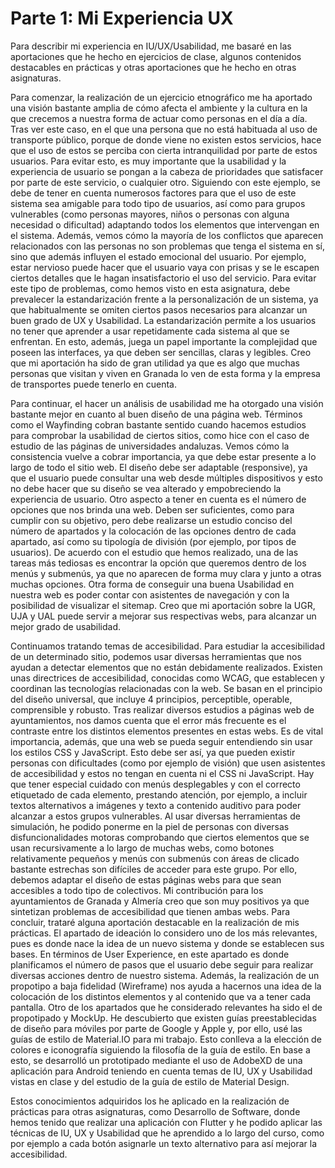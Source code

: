# Parte 1: Mi Experiencia UX

Para describir mi experiencia en IU/UX/Usabilidad, me basaré en las aportaciones que he hecho en ejercicios de clase, algunos contenidos destacables en prácticas y otras aportaciones que he hecho en otras asignaturas.

Para comenzar, la realización de un ejercicio etnográfico me ha aportado una visión bastante amplia de cómo afecta el ambiente y la cultura en la que crecemos a nuestra forma de actuar como personas en el día a día. Tras ver este caso, en el que una persona que no está habituada al uso de transporte público, porque de donde viene no existen estos servicios, hace que el uso de estos se perciba con cierta intranquilidad por parte de estos usuarios. Para evitar esto, es muy importante que la usabilidad y la experiencia de usuario se pongan a la cabeza de prioridades que satisfacer por parte de este servicio, o cualquier otro. Siguiendo con este ejemplo, se debe de tener en cuenta numerosos factores para que el uso de este sistema sea amigable para todo tipo de usuarios, así como para grupos vulnerables (como personas mayores, niños o personas con alguna necesidad o dificultad) adaptando todos los elementos que intervengan en el sistema. Además, vemos cómo la mayoría de los conflictos que aparecen relacionados con las personas no son problemas que tenga el sistema en sí, sino que además influyen el estado emocional del usuario. Por ejemplo, estar nervioso puede hacer que el usuario vaya con prisas y se le escapen ciertos detalles que le hagan insatisfactorio el uso del servicio. Para evitar este tipo de problemas, como hemos visto en esta asignatura, debe prevalecer la estandarización frente a la personalización de un sistema, ya que habitualmente se omiten ciertos pasos necesarios para alcanzar un buen grado de UX y Usabilidad. La estandarización permite a los usuarios no tener que aprender a usar repetidamente cada sistema al que se enfrentan. En esto, además, juega un papel importante la complejidad que poseen las interfaces, ya que deben ser sencillas, claras y legibles. Creo que mi aportación ha sido de gran utilidad ya que es algo que muchas personas que visitan y viven en Granada lo ven de esta forma y la empresa de transportes puede tenerlo en cuenta.

Para continuar, el hacer un análisis de usabilidad me ha otorgado una visión bastante mejor en cuanto al buen diseño de una página web. Términos como el Wayfinding cobran bastante sentido cuando hacemos estudios para comprobar la usabilidad de ciertos sitios, como hice con el caso de estudio de las páginas de universidades andaluzas. Vemos cómo la consistencia vuelve a cobrar importancia, ya que debe estar presente a lo largo de todo el sitio web. El diseño debe ser adaptable (responsive), ya que el usuario puede consultar una web desde múltiples dispositivos y esto no debe hacer que su diseño se vea alterado y empobreciendo la experiencia de usuario. Otro aspecto a tener en cuenta es el número de opciones que nos brinda una web. Deben ser suficientes, como para cumplir con su objetivo, pero debe realizarse un estudio conciso del número de apartados y la colocación de las opciones dentro de cada apartado, así como su tipología de división (por ejemplo, por tipos de usuarios). De acuerdo con el estudio que hemos realizado, una de las tareas más tediosas es encontrar la opción que queremos dentro de los menús y submenús, ya que no aparecen de forma muy clara y junto a otras muchas opciones. Otra forma de conseguir una buena Usabilidad en nuestra web es poder contar con asistentes de navegación y con la posibilidad de visualizar el sitemap. Creo que mi aportación sobre la UGR, UJA y UAL puede servir a mejorar sus respectivas webs, para alcanzar un mejor grado de usabilidad.

Continuamos tratando temas de accesibilidad. Para estudiar la accesibilidad de un determinado sitio, podemos usar diversas herramientas que nos ayudan a detectar elementos que no están debidamente realizados. Existen unas directrices de accesibilidad, conocidas como WCAG, que establecen y coordinan las tecnologías relacionadas con la web. Se basan en el principio del diseño universal, que incluye 4 principios, perceptible, operable, comprensible y robusto. Tras realizar diversos estudios a páginas web de ayuntamientos, nos damos cuenta que el error más frecuente es el contraste entre los distintos elementos presentes en estas webs. Es de vital importancia, además, que una web se pueda seguir entendiendo sin usar los estilos CSS y JavaScript. Esto debe ser así, ya que pueden existir personas con dificultades (como por ejemplo de visión) que usen asistentes de accesibilidad y estos no tengan en cuenta ni el CSS ni JavaScript. Hay que tener especial cuidado con menús desplegables y con el correcto etiquetado de cada elemento, prestando atención, por ejemplo, a incluir textos alternativos a imágenes y texto a contenido auditivo para poder alcanzar a estos grupos vulnerables. Al usar diversas herramientas de simulación, he podido ponerme en la piel de personas con diversas disfuncionalidades motoras comprobando que ciertos elementos que se usan recursivamente a lo largo de muchas webs, como botones relativamente pequeños y menús con submenús con áreas de clicado bastante estrechas son difíciles de acceder para este grupo. Por ello, debemos adaptar el diseño de estas páginas webs para que sean accesibles a todo tipo de colectivos. Mi contribución para los ayuntamientos de Granada y Almería creo que son muy positivos ya que sintetizan problemas de accesibilidad que tienen ambas webs.
Para concluir, trataré alguna aportación destacable en la realización de mis prácticas. El apartado de ideación lo considero uno de los más relevantes, pues es donde nace la idea de un nuevo sistema y donde se establecen sus bases. En términos de User Experience, en este apartado es donde planificamos el número de pasos que el usuario debe seguir para realizar diversas acciones dentro de nuestro sistema. Además, la realización de un propotipo a baja fidelidad (Wireframe) nos ayuda a hacernos una idea de la colocación de los distintos elementos y al contenido que va a tener cada pantalla. Otro de los apartados que he considerado relevantes ha sido el de propotipado y MockUp. He descubierto que existen guías preestablecidas de diseño para móviles por parte de Google y Apple y, por ello, usé las guías de estilo de Material.IO para mi trabajo. Esto conlleva a la elección de colores e iconografía siguiendo la filosofía de la guía de estilo. En base a esto, se desarrolló un prototipado mediante el uso de AdobeXD de una aplicación para Android teniendo en cuenta temas de IU, UX y Usabilidad vistas en clase y del estudio de la guía de estilo de Material Design.

Estos conocimientos adquiridos los he aplicado en la realización de prácticas para otras asignaturas, como Desarrollo de Software, donde hemos tenido que realizar una aplicación con Flutter y he podido aplicar las técnicas de IU, UX y Usabilidad que he aprendido a lo largo del curso, como por ejemplo a cada botón asignarle un texto alternativo para así mejorar la accesibilidad.